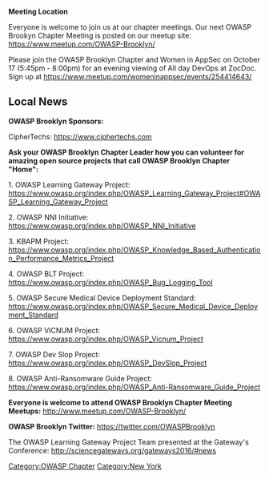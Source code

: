 **Meeting Location**

Everyone is welcome to join us at our chapter meetings. Our next OWASP
Brookyn Chapter Meeting is posted on our meetup site:
<https://www.meetup.com/OWASP-Brooklyn/>

Please join the OWASP Brooklyn Chapter and Women in AppSec on October 17
(5:45pm - 8:00pm) for an evening viewing of All day DevOps at ZocDoc.
Sign up at <https://www.meetup.com/womeninappsec/events/254414643/>

## Local News

**OWASP Brooklyn Sponsors:**

CipherTechs: <https://www.ciphertechs.com>

**Ask your OWASP Brooklyn Chapter Leader how you can volunteer for
amazing open source projects that call OWASP Brooklyn Chapter "Home":**

1\. OWASP Learning Gateway Project:
<https://www.owasp.org/index.php/OWASP_Learning_Gateway_Project#OWASP_Learning_Gateway_Project>

2\. OWASP NNI Initiative:
[<https://www.owasp.org/index.php/OWASP_NNI_Initiative>](OWASP_NNI_Initiative "wikilink")

3\. KBAPM Project:
<https://www.owasp.org/index.php/OWASP_Knowledge_Based_Authentication_Performance_Metrics_Project>

4\. OWASP BLT Project:
<https://www.owasp.org/index.php/OWASP_Bug_Logging_Tool>

5\. OWASP Secure Medical Device Deployment Standard:
[<https://www.owasp.org/index.php/OWASP_Secure_Medical_Device_Deployment_Standard>](OWASP_Secure_Medical_Device_Deployment_Standard "wikilink")

6\. OWASP VICNUM Project:
<https://www.owasp.org/index.php/OWASP_Vicnum_Project>

7\. OWASP Dev Slop Project:
<https://www.owasp.org/index.php/OWASP_DevSlop_Project>

8\. OWASP Anti-Ransomware Guide Project:
<https://www.owasp.org/index.php/OWASP_Anti-Ransomware_Guide_Project>

**Everyone is welcome to attend OWASP Brooklyn Chapter Meeting
Meetups:** <http://www.meetup.com/OWASP-Brooklyn/>

**OWASP Brooklyn Twitter:** <https://twitter.com/OWASPBrooklyn>

The OWASP Learning Gateway Project Team presented at the Gateway's
Conference: <http://sciencegateways.org/gateways2016/#news>

[Category:OWASP Chapter](Category:OWASP_Chapter "wikilink")
[Category:New York](Category:New_York "wikilink")